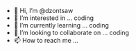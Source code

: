 - 👋 Hi, I’m @dzontsaw
- 👀 I’m interested in ... coding
- 🌱 I’m currently learning ... coding
- 💞️ I’m looking to collaborate on ... coding
- 📫 How to reach me ...

<!---
dzontsaw/dzontsaw is a ✨ special ✨ repository because its `README.md` (this file) appears on your GitHub profile.
You can click the Preview link to take a look at your changes.
--->
